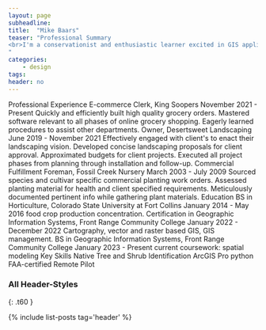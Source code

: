 ```yaml
---
layout: page
subheadline:
title:  "Mike Baars"
teaser: "Professional Summary
<br>I'm a conservationist and enthusiastic learner excited in GIS application involving the management of forest resources. I'm looking for professional experience to reinforce and deepen my skillsets.
"
categories:
    - design
tags:
header: no
---
```

Professional Experience
E-commerce Clerk, King Soopers
November 2021 - Present
Quickly and efficiently built high quality grocery orders.
Mastered software relevant to all phases of online grocery shopping.
Eagerly learned procedures to assist other departments.
Owner, Desertsweet Landscaping
June 2019 - November 2021
Effectively engaged with client's to enact their landscaping vision.
Developed concise landscaping proposals for client approval.
Approximated budgets for client projects.
Executed all project phases from planning through installation and follow-up.
Commercial Fulfillment Foreman, Fossil Creek Nursery
March 2003 - July 2009
Sourced species and cultivar specific commercial planting work orders.
Assessed planting material for health and client specified requirements.
Meticulously documented pertinent info while gathering plant materials.
Education
BS in Horticulture, Colorado State University at Fort Collins
January 2014 - May 2016
food crop production concentration.
Certification in Geographic Information Systems, Front Range Community College
January 2022 - December 2022
Cartography, vector and raster based GIS, GIS management.
BS in Geographic Information Systems, Front Range Community College
January 2023 - Present
current coursework: spatial modeling
Key Skills
Native Tree and Shrub Identification
ArcGIS Pro
python
FAA-certified Remote Pilot



### All Header-Styles
{: .t60 }

{% include list-posts tag='header' %}
